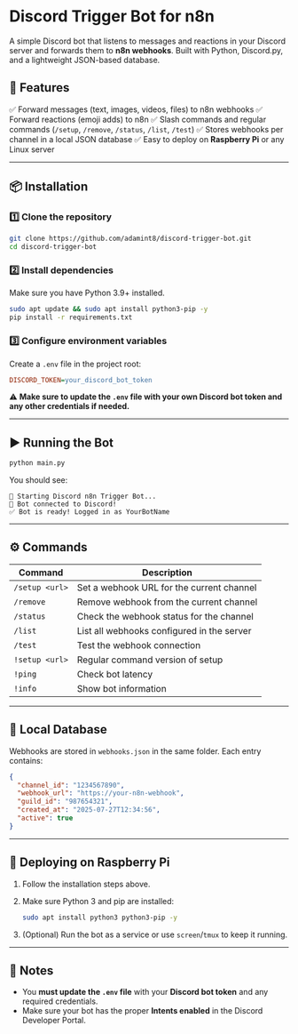 # Discord Trigger Bot for n8n

A simple Discord bot that listens to messages and reactions in your Discord server and forwards them to **n8n webhooks**.
Built with Python, Discord.py, and a lightweight JSON-based database.

## 🚀 Features

✅ Forward messages (text, images, videos, files) to n8n webhooks
✅ Forward reactions (emoji adds) to n8n
✅ Slash commands and regular commands (`/setup`, `/remove`, `/status`, `/list`, `/test`)
✅ Stores webhooks per channel in a local JSON database
✅ Easy to deploy on **Raspberry Pi** or any Linux server

---

## 📦 Installation

### 1️⃣ Clone the repository

```bash
git clone https://github.com/adamint8/discord-trigger-bot.git
cd discord-trigger-bot
```

### 2️⃣ Install dependencies

Make sure you have Python 3.9+ installed.

```bash
sudo apt update && sudo apt install python3-pip -y
pip install -r requirements.txt
```

### 3️⃣ Configure environment variables

Create a `.env` file in the project root:

```ini
DISCORD_TOKEN=your_discord_bot_token
```

⚠️ **Make sure to update the `.env` file with your own Discord bot token and any other credentials if needed.**

---

## ▶️ Running the Bot

```bash
python main.py
```

You should see:

```
🚀 Starting Discord n8n Trigger Bot...
🔗 Bot connected to Discord!
✅ Bot is ready! Logged in as YourBotName
```

---

## ⚙️ Commands

| Command        | Description                                |
| -------------- | ------------------------------------------ |
| `/setup <url>` | Set a webhook URL for the current channel  |
| `/remove`      | Remove webhook from the current channel    |
| `/status`      | Check the webhook status for the channel   |
| `/list`        | List all webhooks configured in the server |
| `/test`        | Test the webhook connection                |
| `!setup <url>` | Regular command version of setup           |
| `!ping`        | Check bot latency                          |
| `!info`        | Show bot information                       |

---

## 💾 Local Database

Webhooks are stored in `webhooks.json` in the same folder.
Each entry contains:

```json
{
  "channel_id": "1234567890",
  "webhook_url": "https://your-n8n-webhook",
  "guild_id": "987654321",
  "created_at": "2025-07-27T12:34:56",
  "active": true
}
```

---

## 🔧 Deploying on Raspberry Pi

1. Follow the installation steps above.
2. Make sure Python 3 and pip are installed:

   ```bash
   sudo apt install python3 python3-pip -y
   ```
3. (Optional) Run the bot as a service or use `screen`/`tmux` to keep it running.

---

## 📄 Notes

* You **must update the `.env` file** with your **Discord bot token** and any required credentials.
* Make sure your bot has the proper **Intents enabled** in the Discord Developer Portal.
